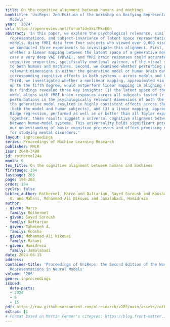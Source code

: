 ```yaml
---
title: On the cognitive alignment between humans and machines
booktitle: 'UniReps: 2nd Edition of the Workshop on Unifying Representations in Neural
  Models'
year: '2024'
url: https://openreview.net/forum?id=SkLYMkxE6n
abstract: 'In this paper, we explore the psychological relevance, similarity to brain
  representations, and subject-invariance of latent space representations in generative
  models. Using fMRI data from four subjects who viewed over 9,000 visual stimuli,
  we conducted three experiments to investigate this alignment. First, we assessed
  whether a linear mapping between the latent space of a generative mode, in this
  case a very deep VAE (VDVAE), and fMRI brain responses could accurately capture
  cognitive properties, specifically emotional valence, of the visual stimuli presented
  to both humans and machines. Second, we examined whether perturbing psychologically
  relevant dimensions in either the generative model or human brain data would produce
  corresponding cognitive effects in both systems — across models and human subjects.
  Third, we investigated whether a nonlinear mapping, approximated via a Taylor expansion
  up to the fifth degree, would outperform linear mapping in aligning cognitive properties.
  Our findings revealed three key insights: (1) the latent space of the generative
  model aligns with fMRI brain responses across all subjects tested (r   0.4, (2)
  perturbations in the psychologically relevant dimensions of both the fMRI data and
  the generative model resulted in highly consistent effects across the aligned systems
  (both the model and human subjects), and (3) a linear mapping, approximated using
  Ridge regression, performed as well as or better than all Taylor expansions we tested.
  Together, these results suggest a universal cognitive alignment between humans and
  between human-model systems. This universality holds significant potential for advancing
  our understanding of basic cognitive processes and offers promising new avenues
  for studying mental disorders.'
layout: inproceedings
series: Proceedings of Machine Learning Research
publisher: PMLR
issn: 2640-3498
id: rothermel24a
month: 0
tex_title: On the cognitive alignment between humans and machines
firstpage: 194
lastpage: 203
page: 194-203
order: 194
cycles: false
bibtex_author: Rothermel, Marco and Daftarian, Sayed Soroush and Koosha, Tahmineh
  A. and Mahani, Mohammad-Ali Nikouei and Jamalabadi, Hamidreza
author:
- given: Marco
  family: Rothermel
- given: Sayed Soroush
  family: Daftarian
- given: Tahmineh A.
  family: Koosha
- given: Mohammad-Ali Nikouei
  family: Mahani
- given: Hamidreza
  family: Jamalabadi
date: 2024-06-15
address:
container-title: 'Proceedings of UniReps: the Second Edition of the Workshop on Unifying
  Representations in Neural Models'
volume: '285'
genre: inproceedings
issued:
  date-parts:
  - 2024
  - 6
  - 15
pdf: https://raw.githubusercontent.com/mlresearch/v285/main/assets/rothermel24a/rothermel24a.pdf
extras: []
# Format based on Martin Fenner's citeproc: https://blog.front-matter.io/posts/citeproc-yaml-for-bibliographies/
---
```


